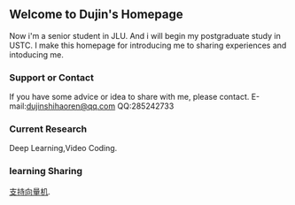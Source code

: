 ## Welcome to Dujin's Homepage

Now i'm a senior student in JLU.
And i will begin my postgraduate study in USTC.
I make this homepage for introducing me to sharing experiences and intoducing me.

### Support or Contact

If you have some advice or idea to share with me, please contact.
E-mail:dujinshihaoren@qq.com
QQ:285242733

### Current Research

Deep Learning,Video Coding.

### learning Sharing
[支持向量机](./Sharing_Learning/SVM_learning.md).
